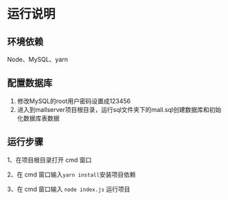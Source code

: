 # 运行说明

## 环境依赖

Node、MySQL、yarn

## 配置数据库

1. 修改MySQL的root用户密码设置成123456
2. 进入到mallserver项目根目录，运行sql文件夹下的mall.sql创建数据库和初始化数据库表数据

## 运行步骤

1、在项目根目录打开 cmd 窗口

2、在 cmd 窗口输入`yarn install`安装项目依赖

3、在 cmd 窗口输入 `node index.js` 运行项目
